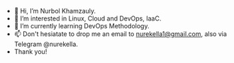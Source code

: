 - 👋 Hi, I’m Nurbol Khamzauly.
- 👀 I’m interested in Linux, Cloud and DevOps, IaaC.
- 🌱 I’m currently learning DevOps Methodology.
- 📫 Don't hesiatate to drop me an email to nurekella1@gmail.com, also via Telegram @nurekella.
- Thank you!

<!---
nurekella/nurekella is a ✨ special ✨ repository because its `README.md` (this file) appears on your GitHub profile.
You can click the Preview link to take a look at your changes.
--->
